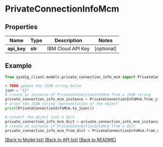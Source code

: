 # PrivateConnectionInfoMcm


## Properties

Name | Type | Description | Notes
------------ | ------------- | ------------- | -------------
**api_key** | **str** | IBM Cloud API Key | [optional] 

## Example

```python
from sysdig_client.models.private_connection_info_mcm import PrivateConnectionInfoMcm

# TODO update the JSON string below
json = "{}"
# create an instance of PrivateConnectionInfoMcm from a JSON string
private_connection_info_mcm_instance = PrivateConnectionInfoMcm.from_json(json)
# print the JSON string representation of the object
print(PrivateConnectionInfoMcm.to_json())

# convert the object into a dict
private_connection_info_mcm_dict = private_connection_info_mcm_instance.to_dict()
# create an instance of PrivateConnectionInfoMcm from a dict
private_connection_info_mcm_from_dict = PrivateConnectionInfoMcm.from_dict(private_connection_info_mcm_dict)
```
[[Back to Model list]](../README.md#documentation-for-models) [[Back to API list]](../README.md#documentation-for-api-endpoints) [[Back to README]](../README.md)


